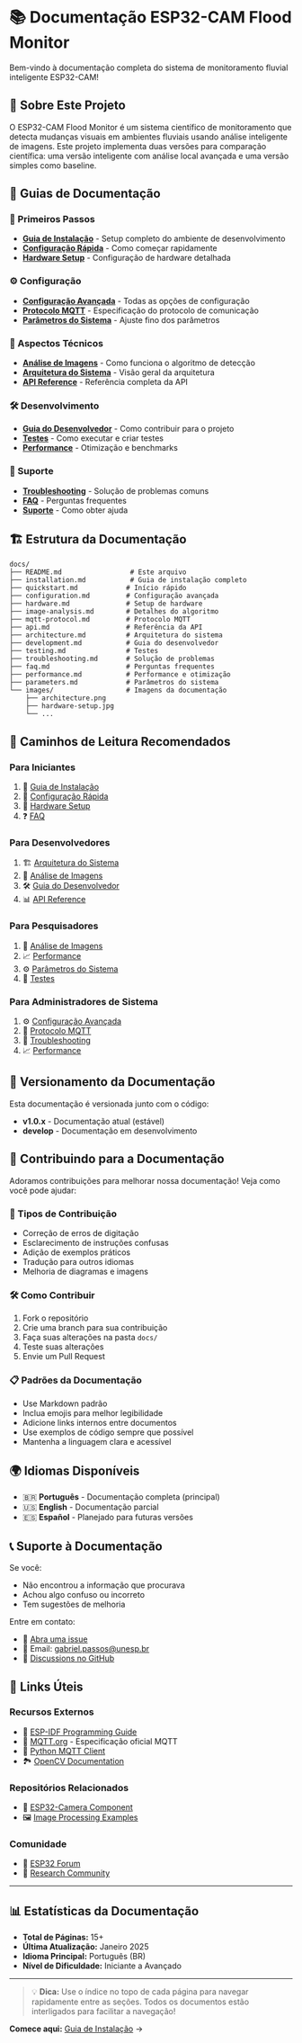 # 📚 Documentação ESP32-CAM Flood Monitor

Bem-vindo à documentação completa do sistema de monitoramento fluvial inteligente ESP32-CAM!

## 🎯 Sobre Este Projeto

O ESP32-CAM Flood Monitor é um sistema científico de monitoramento que detecta mudanças visuais em ambientes fluviais usando análise inteligente de imagens. Este projeto implementa duas versões para comparação científica: uma versão inteligente com análise local avançada e uma versão simples como baseline.

## 📖 Guias de Documentação

### 🚀 Primeiros Passos
- **[Guia de Instalação](installation.md)** - Setup completo do ambiente de desenvolvimento
- **[Configuração Rápida](quickstart.md)** - Como começar rapidamente
- **[Hardware Setup](hardware.md)** - Configuração de hardware detalhada

### ⚙️ Configuração
- **[Configuração Avançada](configuration.md)** - Todas as opções de configuração
- **[Protocolo MQTT](mqtt-protocol.md)** - Especificação do protocolo de comunicação
- **[Parâmetros do Sistema](parameters.md)** - Ajuste fino dos parâmetros

### 🔬 Aspectos Técnicos
- **[Análise de Imagens](image-analysis.md)** - Como funciona o algoritmo de detecção
- **[Arquitetura do Sistema](architecture.md)** - Visão geral da arquitetura
- **[API Reference](api.md)** - Referência completa da API

### 🛠️ Desenvolvimento
- **[Guia do Desenvolvedor](development.md)** - Como contribuir para o projeto
- **[Testes](testing.md)** - Como executar e criar testes
- **[Performance](performance.md)** - Otimização e benchmarks

### 🚨 Suporte
- **[Troubleshooting](troubleshooting.md)** - Solução de problemas comuns
- **[FAQ](faq.md)** - Perguntas frequentes
- **[Suporte](../SUPPORT.md)** - Como obter ajuda

## 🏗️ Estrutura da Documentação

```
docs/
├── README.md                 # Este arquivo
├── installation.md           # Guia de instalação completo
├── quickstart.md            # Início rápido
├── configuration.md         # Configuração avançada
├── hardware.md              # Setup de hardware
├── image-analysis.md        # Detalhes do algoritmo
├── mqtt-protocol.md         # Protocolo MQTT
├── api.md                   # Referência da API
├── architecture.md          # Arquitetura do sistema
├── development.md           # Guia do desenvolvedor
├── testing.md               # Testes
├── troubleshooting.md       # Solução de problemas
├── faq.md                   # Perguntas frequentes
├── performance.md           # Performance e otimização
├── parameters.md            # Parâmetros do sistema
└── images/                  # Imagens da documentação
    ├── architecture.png
    ├── hardware-setup.jpg
    └── ...
```

## 🎯 Caminhos de Leitura Recomendados

### Para Iniciantes
1. 📖 [Guia de Instalação](installation.md)
2. 🚀 [Configuração Rápida](quickstart.md)
3. 🔧 [Hardware Setup](hardware.md)
4. ❓ [FAQ](faq.md)

### Para Desenvolvedores
1. 🏗️ [Arquitetura do Sistema](architecture.md)
2. 🔬 [Análise de Imagens](image-analysis.md)
3. 🛠️ [Guia do Desenvolvedor](development.md)
4. 📊 [API Reference](api.md)

### Para Pesquisadores
1. 🔬 [Análise de Imagens](image-analysis.md)
2. 📈 [Performance](performance.md)
3. ⚙️ [Parâmetros do Sistema](parameters.md)
4. 🧪 [Testes](testing.md)

### Para Administradores de Sistema
1. ⚙️ [Configuração Avançada](configuration.md)
2. 📡 [Protocolo MQTT](mqtt-protocol.md)
3. 🚨 [Troubleshooting](troubleshooting.md)
4. 📈 [Performance](performance.md)

## 🔄 Versionamento da Documentação

Esta documentação é versionada junto com o código:

- **v1.0.x** - Documentação atual (estável)
- **develop** - Documentação em desenvolvimento

## 🤝 Contribuindo para a Documentação

Adoramos contribuições para melhorar nossa documentação! Veja como você pode ajudar:

### 📝 Tipos de Contribuição
- Correção de erros de digitação
- Esclarecimento de instruções confusas
- Adição de exemplos práticos
- Tradução para outros idiomas
- Melhoria de diagramas e imagens

### 🛠️ Como Contribuir
1. Fork o repositório
2. Crie uma branch para sua contribuição
3. Faça suas alterações na pasta `docs/`
4. Teste suas alterações
5. Envie um Pull Request

### 📋 Padrões da Documentação
- Use Markdown padrão
- Inclua emojis para melhor legibilidade
- Adicione links internos entre documentos
- Use exemplos de código sempre que possível
- Mantenha a linguagem clara e acessível

## 🌍 Idiomas Disponíveis

- 🇧🇷 **Português** - Documentação completa (principal)
- 🇺🇸 **English** - Documentação parcial
- 🇪🇸 **Español** - Planejado para futuras versões

## 📞 Suporte à Documentação

Se você:
- Não encontrou a informação que procurava
- Achou algo confuso ou incorreto
- Tem sugestões de melhoria

Entre em contato:
- 🐛 [Abra uma issue](https://github.com/seu-usuario/esp32-cam-flood-monitor/issues)
- 📧 Email: gabriel.passos@unesp.br
- 💬 [Discussions no GitHub](https://github.com/seu-usuario/esp32-cam-flood-monitor/discussions)

## 🔗 Links Úteis

### Recursos Externos
- 📖 [ESP-IDF Programming Guide](https://docs.espressif.com/projects/esp-idf/)
- 📡 [MQTT.org](https://mqtt.org/) - Especificação oficial MQTT
- 🐍 [Python MQTT Client](https://pypi.org/project/paho-mqtt/)
- 🏞️ [OpenCV Documentation](https://docs.opencv.org/)

### Repositórios Relacionados
- 🔧 [ESP32-Camera Component](https://github.com/espressif/esp32-camera)
- 🖼️ [Image Processing Examples](https://github.com/espressif/esp32-camera/tree/master/examples)

### Comunidade
- 💬 [ESP32 Forum](https://esp32.com/)
- 🔬 [Research Community](https://www.researchgate.net/)

---

## 📊 Estatísticas da Documentação

- **Total de Páginas:** 15+
- **Última Atualização:** Janeiro 2025
- **Idioma Principal:** Português (BR)
- **Nível de Dificuldade:** Iniciante a Avançado

---

> 💡 **Dica:** Use o índice no topo de cada página para navegar rapidamente entre as seções. Todos os documentos estão interligados para facilitar a navegação!

**Comece aqui:** [Guia de Instalação](installation.md) →